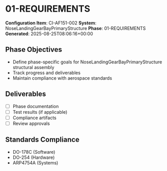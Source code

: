 # 01-REQUIREMENTS

**Configuration Item**: CI-AF151-002
**System**: NoseLandingGearBayPrimaryStructure
**Phase**: 01-REQUIREMENTS
**Generated**: 2025-08-25T08:06:16+00:00

## Phase Objectives
- Define phase-specific goals for NoseLandingGearBayPrimaryStructure structural assembly
- Track progress and deliverables
- Maintain compliance with aerospace standards

## Deliverables
- [ ] Phase documentation
- [ ] Test results (if applicable)
- [ ] Compliance artifacts
- [ ] Review approvals

## Standards Compliance
- DO-178C (Software)
- DO-254 (Hardware)
- ARP4754A (Systems)

